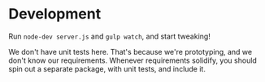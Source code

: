 Development
===========

Run `node-dev server.js` and `gulp watch`, and start tweaking!

We don't have unit tests here. That's because we're prototyping, and we don't
know our requirements. Whenever requirements solidify, you should spin out a
separate package, with unit tests, and include it.

